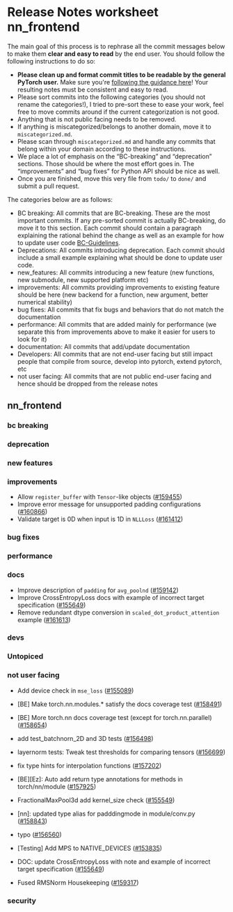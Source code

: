 
# Release Notes worksheet nn_frontend

The main goal of this process is to rephrase all the commit messages below to make them **clear and easy to read** by the end user. You should follow the following instructions to do so:

* **Please clean up and format commit titles to be readable by the general PyTorch user.** Make sure you're [following the guidance here](https://docs.google.com/document/d/14OmgGBr1w6gl1VO47GGGdwrIaUNr92DFhQbY_NEk8mQ/edit)! Your resulting notes must be consistent and easy to read.
* Please sort commits into the following categories (you should not rename the categories!), I tried to pre-sort these to ease your work, feel free to move commits around if the current categorization is not good.
* Anything that is not public facing needs to be removed.
* If anything is miscategorized/belongs to another domain, move it to `miscategorized.md`.
* Please scan through `miscategorized.md` and handle any commits that belong within your domain according to these instructions.
* We place a lot of emphasis on the “BC-breaking” and “deprecation” sections. Those should be where the most effort goes in. The “improvements” and “bug fixes” for Python API should be nice as well.
* Once you are finished, move this very file from `todo/` to `done/` and submit a pull request.

The categories below are as follows:

* BC breaking: All commits that are BC-breaking. These are the most important commits. If any pre-sorted commit is actually BC-breaking, do move it to this section. Each commit should contain a paragraph explaining the rational behind the change as well as an example for how to update user code [BC-Guidelines](https://docs.google.com/document/d/14OmgGBr1w6gl1VO47GGGdwrIaUNr92DFhQbY_NEk8mQ/edit#heading=h.a9htwgvvec1m).
* Deprecations: All commits introducing deprecation. Each commit should include a small example explaining what should be done to update user code.
* new_features: All commits introducing a new feature (new functions, new submodule, new supported platform etc)
* improvements: All commits providing improvements to existing feature should be here (new backend for a function, new argument, better numerical stability)
* bug fixes: All commits that fix bugs and behaviors that do not match the documentation
* performance: All commits that are added mainly for performance (we separate this from improvements above to make it easier for users to look for it)
* documentation: All commits that add/update documentation
* Developers: All commits that are not end-user facing but still impact people that compile from source, develop into pytorch, extend pytorch, etc
* not user facing: All commits that are not public end-user facing and hence should be dropped from the release notes

## nn_frontend
### bc breaking
### deprecation
### new features
### improvements
- Allow `register_buffer` with `Tensor`-like objects ([#159455](https://github.com/pytorch/pytorch/pull/159455))
- Improve error message for unsupported padding configurations ([#160866](https://github.com/pytorch/pytorch/pull/160866))
- Validate target is 0D when input is 1D in `NLLLoss` ([#161412](https://github.com/pytorch/pytorch/pull/161412))

### bug fixes
### performance
### docs
- Improve description of `padding` for `avg_poolnd` ([#159142](https://github.com/pytorch/pytorch/pull/159142))
- Improve CrossEntropyLoss docs with example of incorrect target specification ([#155649](https://github.com/pytorch/pytorch/pull/155649))
- Remove redundant dtype conversion in ``scaled_dot_product_attention`` example ([#161613](https://github.com/pytorch/pytorch/pull/161613))

### devs
### Untopiced

### not user facing
- Add device check in `mse_loss` ([#155089](https://github.com/pytorch/pytorch/pull/155089))
- [BE] Make torch.nn.modules.* satisfy the docs coverage test ([#158491](https://github.com/pytorch/pytorch/pull/158491))
- [BE] More torch.nn docs coverage test (except for torch.nn.parallel) ([#158654](https://github.com/pytorch/pytorch/pull/158654))
- add test_batchnorn_2D and 3D tests ([#156498](https://github.com/pytorch/pytorch/pull/156498))
- layernorm tests: Tweak test thresholds for comparing tensors ([#156699](https://github.com/pytorch/pytorch/pull/156699))
- fix type hints for interpolation functions ([#157202](https://github.com/pytorch/pytorch/pull/157202))
- [BE][Ez]: Auto add return type annotations for methods in torch/nn/module ([#157925](https://github.com/pytorch/pytorch/pull/157925))
- FractionalMaxPool3d add kernel_size check ([#155549](https://github.com/pytorch/pytorch/pull/155549))
- [nn]: updated type alias for padddingmode in module/conv.py ([#158843](https://github.com/pytorch/pytorch/pull/158843))
- typo ([#156560](https://github.com/pytorch/pytorch/pull/156560))
- [Testing] Add MPS to NATIVE_DEVICES ([#153835](https://github.com/pytorch/pytorch/pull/153835))
- DOC: update CrossEntropyLoss with note and example of incorrect target specification ([#155649](https://github.com/pytorch/pytorch/pull/155649))

- Fused RMSNorm Housekeeping ([#159317](https://github.com/pytorch/pytorch/pull/159317))
### security
